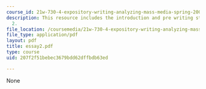 ```yaml
---
course_id: 21w-730-4-expository-writing-analyzing-mass-media-spring-2001
description: This resource includes the introduction and pre writing stages for essay
  2.
file_location: /coursemedia/21w-730-4-expository-writing-analyzing-mass-media-spring-2001/207f2f51bebec3679bdd62dffbdb63ed_essay2.pdf
file_type: application/pdf
layout: pdf
title: essay2.pdf
type: course
uid: 207f2f51bebec3679bdd62dffbdb63ed

---
```

None